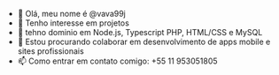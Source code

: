 - 👋 Olá, meu nome é @vava99j
- 👀 Tenho interesse em projetos 
- 🌱 tehno dominio em Node.js, Typescript PHP, HTML/CSS e MySQL
- 💞️ Estou procurando colaborar em desenvolvimento de apps mobile e sites profissionais
- 📫 Como entrar em contato comigo: +55 11 953051805
